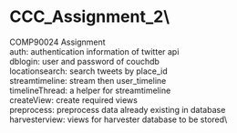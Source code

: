 # CCC_Assignment_2\
COMP90024 Assignment\
auth: authentication information of twitter api\
dblogin: user and password of couchdb\
locationsearch: search tweets by place_id\
streamtimeline: stream then user_timeline\
timelineThread: a helper for streamtimeline\
createView: create required views\
preprocess: preprocess data already existing in database\
harvesterview: views for harvester database to be stored\
